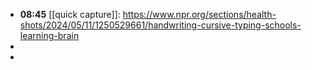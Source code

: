 - **08:45** [[quick capture]]:  https://www.npr.org/sections/health-shots/2024/05/11/1250529661/handwriting-cursive-typing-schools-learning-brain
-
-